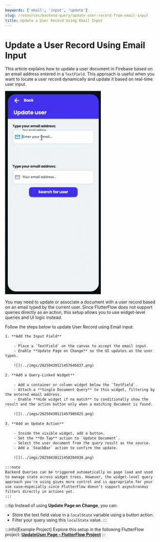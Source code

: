 ```yaml
---
keywords: ['email', 'input', 'update']
slug: /resources/backend-query/update-user-record-from-email-input
title: Update a User Record Using Email Input
---
```


# Update a User Record Using Email Input

This article explains how to update a user document in Firebase based on an email address entered in a `TextField`. This approach is useful when you want to locate a user record dynamically and update it based on real-time user input.

![](../imgs/20250430121457209095.gif)

You may need to update or associate a document with a user record based on an email typed by the current user. Since FlutterFlow does not support queries directly as an action, this setup allows you to use widget-level queries and UI logic instead.

Follow the steps below to update User Record using Email input:

    1. **Add the Input Field**

        - Place a `TextField` on the canvas to accept the email input.
        - Enable **Update Page on Change** so the UI updates as the user types.

        ![](../imgs/20250430121457646837.png)

    2. **Add a Query-Linked Widget**

        - Add a container or column widget below the `TextField`.
        - Attach a **Single Document Query** to this widget, filtering by the entered email address.
        - Enable **Hide widget if no match** to conditionally show the result and the action button only when a matching document is found.

        ![](../imgs/20250430121457985825.png)

    3. **Add an Update Action**

        - Inside the visible widget, add a button.
        - Set the **On Tap** action to `Update Document`.
        - Select the user document from the query result as the source.
        - Add a `SnackBar` action to confirm the update.

        ![](../imgs/20250430121458204938.png)

    :::note
    Backend Queries can be triggered automatically on page load and used to manage state across widget trees. However, the widget-level query approach you're using gives more control and is appropriate for your use case—especially since FlutterFlow doesn’t support asynchronous filters directly in actions yet.
    :::
    
:::tip
Instead of using **Update Page on Change**, you can:
- Store the text field value in a `localState` variable using a button action.
- Filter your query using this `localState` value.
:::

:::info[Example Project]
Explore this setup in the following FlutterFlow project:
**[UpdateUser Page – FlutterFlow Project](https://app.flutterflow.io/project/flutterflow-adcdi2)**
:::


